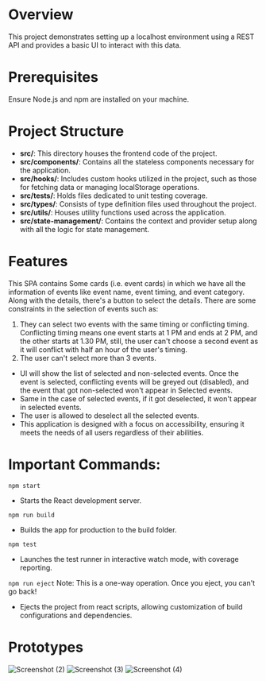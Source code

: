 # Overview

This project demonstrates setting up a localhost environment using a REST API and provides a basic UI to interact with this data.

# Prerequisites

Ensure Node.js and npm are installed on your machine.

# Project Structure

- **src/**: This directory houses the frontend code of the project.
- **src/components/**: Contains all the stateless components necessary for the application.
- **src/hooks/**: Includes custom hooks utilized in the project, such as those for fetching data or managing localStorage operations.
- **src/tests/**: Holds files dedicated to unit testing coverage.
- **src/types/**: Consists of type definition files used throughout the project.
- **src/utils/**: Houses utility functions used across the application.
- **src/state-management/**: Contains the context and provider setup along with all the logic for state management.

# Features

This SPA contains Some cards (i.e. event cards) in which we have all the information of events like event name, event timing, and event category. Along with the details, there's a button to select the details.
There are some constraints in the selection of events such as:

1. They can select two events with the same timing or conflicting timing. Conflicting timing means one event starts at 1 PM and ends at 2 PM, and the other starts at 1.30 PM, still, the user can't choose a second event as it will conflict with half an hour of the user's timing.
2. The user can't select more than 3 events.

- UI will show the list of selected and non-selected events. Once the event is selected, conflicting events will be greyed out (disabled), and the event that got non-selected won't appear in Selected events.
- Same in the case of selected events, if it got deselected, it won't appear in selected events.
- The user is allowed to deselect all the selected events.
- This application is designed with a focus on accessibility, ensuring it meets the needs of all users regardless of their abilities.

# Important Commands:

`npm start`
- Starts the React development server.

`npm run build`
- Builds the app for production to the build folder.

`npm test`
- Launches the test runner in interactive watch mode, with coverage reporting.

`npm run eject`
Note: This is a one-way operation. Once you eject, you can't go back!

- Ejects the project from react scripts, allowing customization of build configurations and dependencies.

# Prototypes

![Screenshot (2)](https://github.com/Shikha-1/effective-octo-computing-machine/assets/72983644/931af664-79e2-4185-a2df-613e9940d0e0)
![Screenshot (3)](https://github.com/Shikha-1/effective-octo-computing-machine/assets/72983644/ba1c3bf5-c4b4-477f-8810-095248af865b)
![Screenshot (4)](https://github.com/Shikha-1/effective-octo-computing-machine/assets/72983644/dce07173-c9f9-4107-8c99-fdacd4628660)
